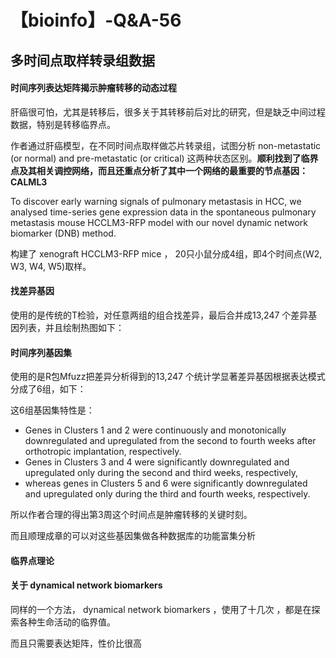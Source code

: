 # 【bioinfo】-Q&A-56

## 多时间点取样转录组数据

#### 时间序列表达矩阵揭示肿瘤转移的动态过程
肝癌很可怕，尤其是转移后，很多关于其转移前后对比的研究，但是缺乏中间过程数据，特别是转移临界点。

作者通过肝癌模型，在不同时间点取样做芯片转录组，试图分析 non-metastatic (or normal) and pre-metastatic (or critical) 这两种状态区别。**顺利找到了临界点及其相关调控网络，而且还重点分析了其中一个网络的最重要的节点基因：CALML3**

To discover early warning signals of pulmonary metastasis in HCC, we analysed time-series gene expression data in the spontaneous pulmonary metastasis mouse HCCLM3-RFP model with our novel dynamic network biomarker (DNB) method.

构建了 xenograft HCCLM3-RFP mice ， 20只小鼠分成4组，即4个时间点(W2, W3, W4, W5)取样。

#### 找差异基因
使用的是传统的T检验，对任意两组的组合找差异，最后合并成13,247 个差异基因列表，并且绘制热图如下：




#### 时间序列基因集
使用的是R包Mfuzz把差异分析得到的13,247 个统计学显著差异基因根据表达模式分成了6组，如下：






这6组基因集特性是：

- Genes in Clusters 1 and 2 were continuously and monotonically downregulated and upregulated from the second to fourth weeks after orthotropic implantation, respectively.
- Genes in Clusters 3 and 4 were significantly downregulated and upregulated only during the second and third weeks, respectively,
- whereas genes in Clusters 5 and 6 were significantly downregulated and upregulated only during the third and fourth weeks, respectively.

所以作者合理的得出第3周这个时间点是肿瘤转移的关键时刻。

而且顺理成章的可以对这些基因集做各种数据库的功能富集分析






#### 临界点理论







#### 关于 dynamical network biomarkers
同样的一个方法， dynamical network biomarkers ，使用了十几次 ，都是在探索各种生命活动的临界值。

而且只需要表达矩阵，性价比很高

